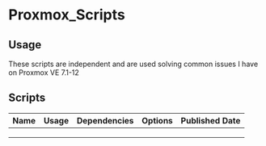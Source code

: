 # Proxmox_Scripts
## Usage
These scripts are independent and are used solving common issues I have on Proxmox VE 7.1-12
## Scripts
|Name|Usage|Dependencies|Options|Published Date|
|---|---|---|---|---|
|   |   |   |   |   |
|   |   |   |   |   |
|   |   |   |   |   |
